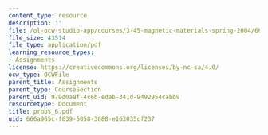 ```yaml
---
content_type: resource
description: ''
file: /ol-ocw-studio-app/courses/3-45-magnetic-materials-spring-2004/666a965cf63950583680e163035cf237_probs_6.pdf
file_size: 43514
file_type: application/pdf
learning_resource_types:
- Assignments
license: https://creativecommons.org/licenses/by-nc-sa/4.0/
ocw_type: OCWFile
parent_title: Assignments
parent_type: CourseSection
parent_uid: 979d0a8f-4c6b-edab-341d-9492954cabb9
resourcetype: Document
title: probs_6.pdf
uid: 666a965c-f639-5058-3680-e163035cf237
---
```


